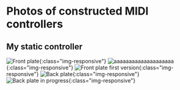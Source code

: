 # Photos of constructed MIDI controllers

## My static controller

![Front plate](/Photos/20171212_154232.jpg){:class="img-responsive"}
![aaaaaaaaaaaaaaaaaaaa](/Photos/20171010_171403.jpg){:class="img-responsive"}
![Front plate first version](/Photos/20171011_205814.jpg){:class="img-responsive"}
![Back plate](/Photos/20171212_154315.jpg){:class="img-responsive"}
![Back plate in progress](/Photos/20171010_165239.jpg){:class="img-responsive"}
